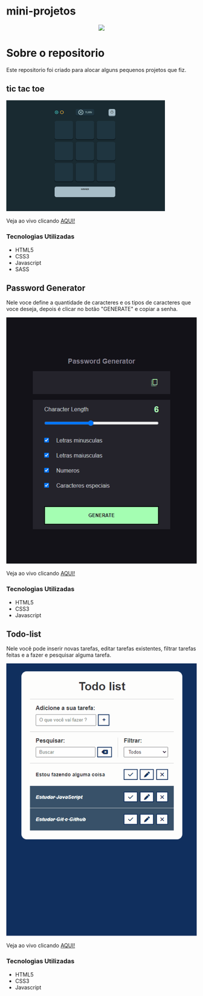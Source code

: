 # mini-projetos

<div align="center"><img src="https://img.shields.io/github/license/matheusmorenocf/mini-projetos?style=plastic"></div>

# Sobre o repositorio

Este repositorio foi criado para alocar alguns pequenos projetos que fiz.

## tic tac toe

<div style="text-align: center; width: 30em;"><img src="https://github.com/matheusmorenocf/mini-projetos/blob/main/assets/tic-tac-toe.gif"></div>

Veja ao vivo clicando <a href="https://matheusmorenocf.github.io/mini-projetos/tic-tac-toe/index.html" target="_blank">AQUI!</a>

### Tecnologias Utilizadas
- HTML5
- CSS3
- Javascript
- SASS

## Password Generator

Nele voce define a quantidade de caracteres e os tipos de caracteres que voce deseja, depois é clicar no botão "GENERATE" e copiar a senha.

<div align="center"><img src="https://github.com/matheusmorenocf/mini-projetos/blob/main/assets/password-generador.gif"></div>

Veja ao vivo clicando <a href="https://matheusmorenocf.github.io/mini-projetos/password-generator/index.html" target="_blank">AQUI!</a>

### Tecnologias Utilizadas
- HTML5
- CSS3
- Javascript

## Todo-list

Nele você pode inserir novas tarefas, editar tarefas existentes, filtrar tarefas feitas e a fazer e pesquisar alguma tarefa.

<div align="center"><img src="https://github.com/matheusmorenocf/mini-projetos/blob/main/assets/todo-list.gif"></div>

Veja ao vivo clicando <a href="https://matheusmorenocf.github.io/mini-projetos/todo-list-2/index.html" target="_blank">AQUI!</a>

### Tecnologias Utilizadas
- HTML5
- CSS3
- Javascript
